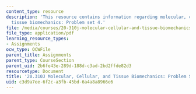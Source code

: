 ```yaml
---
content_type: resource
description: 'This resource contains information regarding molecular, cellular, and
  tissue biomechanics: Problem set 4.'
file: /media/courses/20-310j-molecular-cellular-and-tissue-biomechanics-spring-2015/c3d9a7ee6f2ca3fb45bd6a4a8a8966e6_MIT20_310JS15_PS4.pdf
file_type: application/pdf
learning_resource_types:
- Assignments
ocw_type: OCWFile
parent_title: Assignments
parent_type: CourseSection
parent_uid: 2b6fe43e-289d-188d-c3ad-2bd2ffde82d3
resourcetype: Document
title: '20.310J Molecular, Cellular, and Tissue Biomechanics: Problem Set 4'
uid: c3d9a7ee-6f2c-a3fb-45bd-6a4a8a8966e6
---
```

